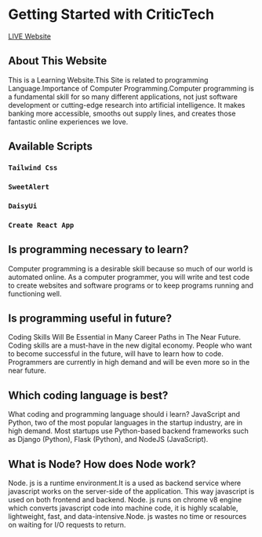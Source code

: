 # Getting Started with CriticTech

[LIVE Website](https://critictech-76e4c.web.app)


## About This Website

This is a Learning Website.This Site is related to programming Language.Importance of Computer Programming.Computer programming is a fundamental skill for so many different applications, not just software development or cutting-edge research into artificial intelligence. It makes banking more accessible, smooths out supply lines, and creates those fantastic online experiences we love.


## Available Scripts


### `Tailwind Css`
### `SweetAlert`
### `DaisyUi`
### `Create React App`


## Is programming necessary to learn?

Computer programming is a desirable skill because so much of our world is automated online. As a computer programmer, you will write and test code to create websites and software programs or to keep programs running and functioning well.


## Is programming useful in future?

Coding Skills Will Be Essential in Many Career Paths in The Near Future. Coding skills are a must-have in the new digital economy. People who want to become successful in the future, will have to learn how to code. Programmers are currently in high demand and will be even more so in the near future.


## Which coding language is best?

What coding and programming language should i learn? JavaScript and Python, two of the most popular languages in the startup industry, are in high demand. Most startups use Python-based backend frameworks such as Django (Python), Flask (Python), and NodeJS (JavaScript).


## What is Node? How does Node work?

Node. js is a runtime environment.It is a used as backend service where javascript works on the server-side of the application. This way javascript is used on both frontend and backend. Node. js runs on chrome v8 engine which converts javascript code into machine code, it is highly scalable, lightweight, fast, and data-intensive.Node. js wastes no time or resources on waiting for I/O requests to return.